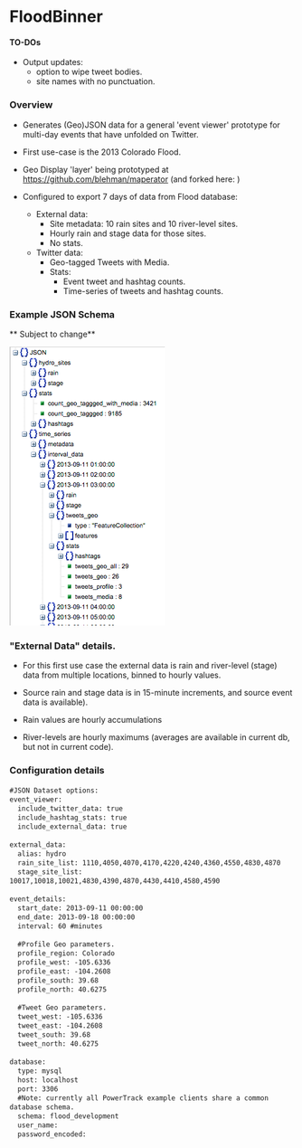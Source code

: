 
# FloodBinner

#### TO-DOs
+ Output updates: 
  + option to wipe tweet bodies. 
  + site names with no punctuation.

### Overview

* Generates (Geo)JSON data for a general 'event viewer' prototype for multi-day events that have unfolded on Twitter.
* First use-case is the 2013 Colorado Flood.

* Geo Display 'layer' being prototyped at https://github.com/blehman/maperator (and forked here: )
 
* Configured to export 7 days of data from Flood database:
  + External data:
    + Site metadata: 10 rain sites and 10 river-level sites.
    + Hourly rain and stage data for those sites.
    + No stats. 
  + Twitter data:
    + Geo-tagged Tweets with Media.
    + Stats:
      + Event tweet and hashtag counts.
      + Time-series of tweets and hashtag counts.

### Example JSON Schema
** Subject to change**

![](https://raw.githubusercontent.com/jimmoffitt/SocialFlood/master/FloodBinner/docs/exampleSchema.png)


### "External Data" details.
+ For this first use case the external data is rain and river-level (stage) data from multiple locations, binned to hourly values.
+ Source rain and stage data is in 15-minute increments, and source event data is available).

+ Rain values are hourly accumulations
+ River-levels are hourly maximums (averages are available in current db, but not in current code). 


### Configuration details

```
#JSON Dataset options:
event_viewer:
  include_twitter_data: true
  include_hashtag_stats: true
  include_external_data: true

external_data:
  alias: hydro
  rain_site_list: 1110,4050,4070,4170,4220,4240,4360,4550,4830,4870
  stage_site_list: 10017,10018,10021,4830,4390,4870,4430,4410,4580,4590

event_details:
  start_date: 2013-09-11 00:00:00
  end_date: 2013-09-18 00:00:00
  interval: 60 #minutes

  #Profile Geo parameters.
  profile_region: Colorado
  profile_west: -105.6336
  profile_east: -104.2608
  profile_south: 39.68
  profile_north: 40.6275
 
  #Tweet Geo parameters.
  tweet_west: -105.6336
  tweet_east: -104.2608
  tweet_south: 39.68
  tweet_north: 40.6275

database:
  type: mysql
  host: localhost
  port: 3306
  #Note: currently all PowerTrack example clients share a common database schema.
  schema: flood_development
  user_name: 
  password_encoded:
```



